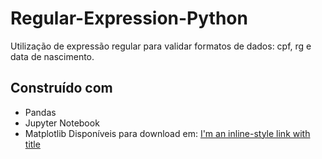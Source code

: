 # Regular-Expression-Python
Utilização de expressão regular para validar formatos de dados: cpf, rg e data de nascimento.

## Construído com
* Pandas
* Jupyter Notebook
* Matplotlib
Disponíveis para download em: [I'm an inline-style link with title](https://www.google.com "Google's Homepage")
